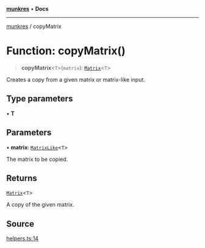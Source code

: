 [**munkres**](../README.md) • **Docs**

***

[munkres](../globals.md) / copyMatrix

# Function: copyMatrix()

> **copyMatrix**\<`T`\>(`matrix`): [`Matrix`](../type-aliases/Matrix.md)\<`T`\>

Creates a copy from a given matrix or matrix-like input.

## Type parameters

• **T**

## Parameters

• **matrix**: [`MatrixLike`](../type-aliases/MatrixLike.md)\<`T`\>

The matrix to be copied.

## Returns

[`Matrix`](../type-aliases/Matrix.md)\<`T`\>

A copy of the given matrix.

## Source

[helpers.ts:14](https://github.com/havelessbemore/munkres/blob/4d89bac3d5658e12f9dc1e494aaf85eb041ad532/src/helpers.ts#L14)
